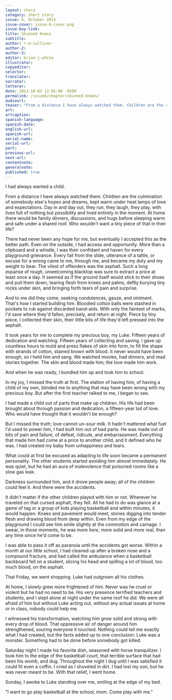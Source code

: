 ```yaml
---
layout: story
category: short story
issue: 6, October 2013
issue-cover: issue-6-cover.png
issue-buy-link:
title: Skinned Knees
subtitle:
author: r-d-sullivan
author-2:
author-3:
editor: brian-j-white
illustrator: 
copyeditor:
selector:
translator:
narrator:
letterer:
date: 2013-10-03 12:01:00 -0500
permalink: /issue6/chapter/skinned-knees/
audiourl:
teaser: "From a distance I have always watched them. Children are the culmination of somebody else's hopes and dreams, kept warm under heat lamps of love and expectations."
art:
artcaption:
spanish-language:
spanish-date:
english-url:
spanish-url:
serial-name:
serial-url:
part:
previous-url:
next-url:
contentnote:
generalnote:
published: true
---
```


I had always wanted a child.

From a distance I have always watched them. Children are the culmination of somebody else's hopes and dreams, kept warm under heat lamps of love and expectations. Day in and day out, they run, they laugh, they play, with lives full of nothing but possibility and lived entirely in the moment. At home there would be family dinners, discussions, and hugs before sleeping warm and safe under a shared roof. Who wouldn't want a tiny piece of that in their life?

There had never been any hope for me, but eventually I accepted this as the better path. Even on the outside, I had access and opportunity. More than a clipboard and a whistle, I was their confidant and haven for every playground grievance. Every fall from the slide, utterance of a tattle, or excuse for a wrong came to me, through me, and became my duty and my weight to bear. The vilest of offenders was the asphalt. Such a long expanse of rough, unwelcoming blacktop was sure to extract a price at least once a day. It seemed as if the ground itself would stick to their shoes and pull them down, tearing flesh from knees and palms, deftly burying tiny rocks under skin, and bringing forth tears of pain and surprise.

And to me did they come, seeking condolences, gauze, and ointment. That's how I started building him. Bloodied cotton balls were stashed in pockets to rub against discarded band-aids. With only the faintest of marks, I'd save where they'd fallen, precisely, and return at night. Piece by tiny piece, I collected their skin, their little bits of life they'd left pressed into the asphalt.

It took years for me to complete my precious boy, my Luke. Fifteen years of dedication and watching. Fifteen years of collecting and saving. I gave up countless hours to mold and press flakes of skin into form, to fill the shape with strands of cotton, stained brown with blood. It never would have been enough, so I held him and sang. We watched movies, had dinners, and read stories together. The skin and blood made him; the love made him work.

And when he was ready, I bundled him up and took him to school.

In my joy, I missed the truth at first. The elation of having him, of having a child of my own, blinded me to anything that may have been wrong with my precious boy. But after the first teacher talked to me, I began to see.

I had made a child out of parts that make up children. His life had been brought about through passion and dedication, a fifteen-year toil of love. Who would have thought that it wouldn't be enough?

But I missed the truth; love cannot un-sour milk. It hadn't mattered what fuel I'd used to power him, I had built him out of bad parts. He was made out of bits of pain and failure, of defeat, ridicule, and embarrassment. Everything that made him had come at a price to another child, and it defined who he was. I had created my baby from unhappiness and tears.

What could at first be excused as adapting to life soon became a permanent personality. The other students started avoiding him almost immediately. He was quiet, but he had an aura of malevolence that poisoned rooms like a slow gas leak.

Darkness surrounded him, and it drove people away; all of the children could feel it. And there were the accidents.

It didn't matter if the other children played with him or not. Wherever he traveled on that cursed asphalt, they fell. All he had to do was glance at a game of tag or a group of kids playing basketball and within minutes, it would happen. Knees and pavement would meet, stones digging into tender flesh and drawing blood from deep within. Even from my edge of the playground I could see him smile slightly at the commotion and carnage. I swear, in those moments, he was more _here_, more solid and more real, than any time since he'd come to be.

I was able to pass it off as paranoia until the accidents got worse. Within a month at our little school, I had cleaned up after a broken nose and a compound fracture, and had called the ambulance when a basketball backboard fell on a student, slicing his head and spilling a lot of blood, too much blood, on the asphalt.

That Friday, we went shopping. Luke had outgrown all his clothes.

At home, I slowly grew more frightened of him. Never was he cruel or violent but he had no need to be. His very presence terrified teachers and students, and I slept alone at night under the same roof he did. We were all afraid of him but without Luke acting out, without any actual issues at home or in class, nobody could help me.

I witnessed his transformation, watching him grow solid and strong with every drop of blood. That oppressive air of danger around him strengthened, souring everyone it touched. Nothing could tell me exactly what I had created, but the facts added up to one conclusion: Luke was a monster. Something had to be done before somebody got killed.

Saturday night I made his favorite dish, seasoned with horse tranquilizer. I took him to the edge of the basketball court, that terrible surface that had been his womb, and dug. Throughout the night I dug until I was satisfied it could fit even a coffin. I cried as I shoveled in dirt. I had lost my son, but he was never meant to be. With that relief, I went home.

Sunday, I awoke to Luke standing over me, smiling at the edge of my bed.

"I want to go play basketball at the school, mom. Come play with me."

